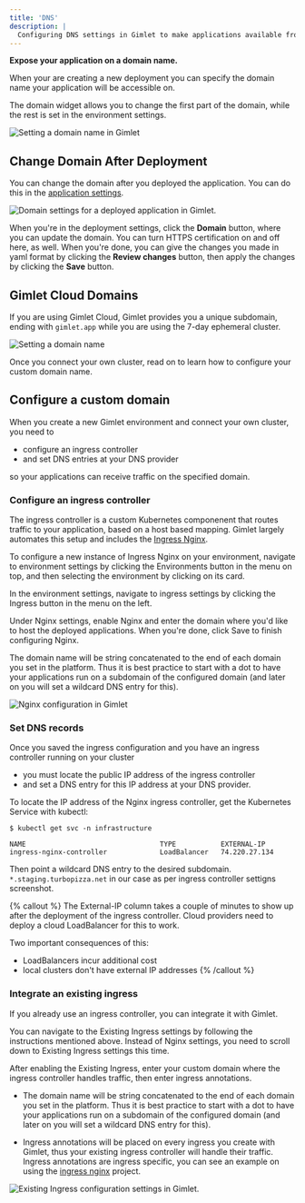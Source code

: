 ```yaml
---
title: 'DNS'
description: |
  Configuring DNS settings in Gimlet to make applications available from a custom domain.
---
```


**Expose your application on a domain name.**

When your are creating a new deployment you can specify the domain name your application will be accessible on.

The domain widget allows you to change the first part of the domain, while the rest is set in the environment settings.

![Setting a domain name in Gimlet](/docs/screenshots/deployment-settings/gimlet-io-domain-settings.png)

## Change Domain After Deployment

You can change the domain after you deployed the application. You can do this in the [application settings](/docs/deployment-settings/deployment-configuration#editing-deployment-configs). 

![Domain settings for a deployed application in Gimlet.](/docs/screenshots/dns/gimlet-io-custom-domain-after-deployment.png)

When you're in the deployment settings, click the **Domain** button, where you can update the domain. You can turn HTTPS certification on and off here, as well. When you're done, you can give the changes you made in yaml format by clicking the **Review changes** button, then apply the changes by clicking the **Save** button.

## Gimlet Cloud Domains

If you are using Gimlet Cloud, Gimlet provides you a unique subdomain, ending with `gimlet.app` while you are using the 7-day ephemeral cluster.

![Setting a domain name](/docs/screenshots/deployment-settings/gimlet-io-domain-settings.png)

Once you connect your own cluster, read on to learn how to configure your custom domain name.

## Configure a custom domain

When you create a new Gimlet environment and connect your own cluster, you need to

- configure an ingress controller
- and set DNS entries at your DNS provider

so your applications can receive traffic on the specified domain.

### Configure an ingress controller

The ingress controller is a custom Kubernetes componenent that routes traffic to your application, based on a host based mapping. Gimlet largely automates this setup and includes the [Ingress Nginx](https://github.com/kubernetes/ingress-nginx).

To configure a new instance of Ingress Nginx on your environment, navigate to environment settings by clicking the Environments button in the menu on top, and then selecting the environment by clicking on its card.

In the environment settings, navigate to ingress settings by clicking the Ingress button in the menu on the left.

Under Nginx settings, enable Nginx and enter the domain where you'd like to host the deployed applications. When you're done, click Save to finish configuring Nginx.

The domain name will be string concatenated to the end of each domain you set in the platform. Thus it is best practice to start with a dot to have your applications run on a subdomain of the configured domain (and later on you will set a wildcard DNS entry for this).

![Nginx configuration in Gimlet](/docs/screenshots/dns/dns-nginx.png)

### Set DNS records

Once you saved the ingress configuration and you have an ingress controller running on your cluster

- you must locate the public IP address of the ingress controller
- and set a DNS entry for this IP address at your DNS provider.

To locate the IP address of the Nginx ingress controller, get the Kubernetes Service with kubectl:

```
$ kubectl get svc -n infrastructure

NAME                                 TYPE           EXTERNAL-IP
ingress-nginx-controller             LoadBalancer   74.220.27.134
```

Then point a wildcard DNS entry to the desired subdomain. `*.staging.turbopizza.net` in our case as per ingress controller settigns screenshot.

{% callout %}
The External-IP column takes a couple of minutes to show up after the deployment of the ingress controller. Cloud providers need to deploy a cloud LoadBalancer for this to work.

Two important consequences of this:
- LoadBalancers incur additional cost
- local clusters don't have external IP addresses
{% /callout %}


### Integrate an existing ingress

If you already use an ingress controller, you can integrate it with Gimlet.

You can navigate to the Existing Ingress settings by following the instructions mentioned above. Instead of Nginx settings, you need to scroll down to Existing Ingress settings this time.

After enabling the Existing Ingress, enter your custom domain where the ingress controller handles traffic, then enter ingress annotations.

- The domain name will be string concatenated to the end of each domain you set in the platform. Thus it is best practice to start with a dot to have your applications run on a subdomain of the configured domain (and later on you will set a wildcard DNS entry for this).

- Ingress annotations will be placed on every ingress you create with Gimlet, thus your existing ingress controller will handle their traffic. Ingress annotations are ingress specific, you can see an example on using the [ingress nginx](https://github.com/kubernetes/ingress-nginx) project.

![Existing Ingress configuration settings in Gimlet.](/docs/screenshots/dns/gimlet-io-dns-configure-existing-ingress.png)
